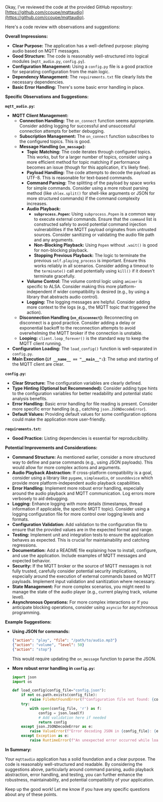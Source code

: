 Okay, I've reviewed the code at the provided GitHub repository: [https://github.com/ccoupe/mqttaudio](https://github.com/ccoupe/mqttaudio).

Here's a code review with observations and suggestions:

**Overall Impressions:**

* **Clear Purpose:** The application has a well-defined purpose: playing audio based on MQTT messages.
* **Good Structure:** The code is reasonably well-structured into logical modules (`mqtt_audio.py`, `config.py`).
* **Configuration Management:** Using a `config.py` file is a good practice for separating configuration from the main logic.
* **Dependency Management:** The `requirements.txt` file clearly lists the necessary dependencies.
* **Basic Error Handling:** There's some basic error handling in place.

**Specific Observations and Suggestions:**

**`mqtt_audio.py`:**

* **MQTT Client Management:**
    * **Connection Handling:** The `on_connect` function seems appropriate. Consider adding logging for successful and unsuccessful connection attempts for better debugging.
    * **Subscription Management:** The `on_connect` function subscribes to the configured topics. This is good.
    * **Message Handling (`on_message`):**
        * **Topic Matching:** The code iterates through configured topics. This works, but for a larger number of topics, consider using a more efficient method for topic matching if performance becomes an issue (though for this application, it's likely fine).
        * **Payload Handling:** The code attempts to decode the payload as UTF-8. This is reasonable for text-based commands.
        * **Command Parsing:** The splitting of the payload by space works for simple commands. Consider using a more robust parsing method (like `shlex.split()` for shell-like arguments or JSON for more structured commands) if the command complexity increases.
        * **Audio Playback:**
            * **`subprocess.Popen`:** Using `subprocess.Popen` is a common way to execute external commands. Ensure that the `command` list is constructed safely to avoid potential command injection vulnerabilities if the MQTT payload originates from untrusted sources. Consider sanitizing or validating the audio file path and any arguments.
            * **Non-Blocking Playback:** Using `Popen` without `.wait()` is good for non-blocking playback.
            * **Stopping Previous Playback:** The logic to terminate the previous `self.playing_process` is important. Ensure this works reliably in all scenarios. Consider adding a timeout to the `terminate()` call and potentially using `kill()` if it doesn't terminate gracefully.
        * **Volume Control:** The volume control logic using `amixer` is specific to ALSA. Consider making this more platform-independent if wider compatibility is desired (e.g., by using a library that abstracts audio control).
        * **Logging:** The logging messages are helpful. Consider adding more context to the logs (e.g., the MQTT topic that triggered the action).
    * **Disconnection Handling (`on_disconnect`):** Reconnecting on disconnect is a good practice. Consider adding a delay or exponential backoff to the reconnection attempts to avoid overwhelming the MQTT broker if the connection is unstable.
    * **Looping:** `client.loop_forever()` is the standard way to keep the MQTT client running.
* **Configuration Loading:** The `load_config()` function is well-separated in `config.py`.
* **Main Execution (`if __name__ == "__main__":`)**: The setup and starting of the MQTT client are clear.

**`config.py`:**

* **Clear Structure:** The configuration variables are clearly defined.
* **Type Hinting (Optional but Recommended):** Consider adding type hints to the configuration variables for better readability and potential static analysis benefits.
* **Error Handling:** Basic error handling for file reading is present. Consider more specific error handling (e.g., catching `json.JSONDecodeError`).
* **Default Values:** Providing default values for some configuration options could make the application more user-friendly.

**`requirements.txt`:**

* **Good Practice:** Listing dependencies is essential for reproducibility.

**Potential Improvements and Considerations:**

* **Command Structure:** As mentioned earlier, consider a more structured way to define and parse commands (e.g., using JSON payloads). This would allow for more complex actions and arguments.
* **Audio Playback Abstraction:** If cross-platform compatibility is a goal, consider using a library like `pygame`, `simpleaudio`, or `sounddevice` which provide more platform-independent audio playback capabilities.
* **Error Handling:** Implement more robust error handling, especially around the audio playback and MQTT communication. Log errors more verbosely to aid debugging.
* **Logging:** Enhance logging with more details (timestamps, thread information if applicable, the specific MQTT topic). Consider using a logging configuration file for more control over logging levels and formats.
* **Configuration Validation:** Add validation to the configuration file to ensure that the provided values are in the expected format and range.
* **Testing:** Implement unit and integration tests to ensure the application behaves as expected. This is crucial for maintainability and catching regressions.
* **Documentation:** Add a README file explaining how to install, configure, and use the application. Include examples of MQTT messages and expected behavior.
* **Security:** If the MQTT broker or the source of MQTT messages is not fully trusted, carefully consider potential security implications, especially around the execution of external commands based on MQTT payloads. Implement input validation and sanitization where necessary.
* **State Management:** For more complex scenarios, you might need to manage the state of the audio player (e.g., current playing track, volume level).
* **Asynchronous Operations:** For more complex interactions or if you anticipate blocking operations, consider using `asyncio` for asynchronous programming.

**Example Suggestions:**

* **Using JSON for commands:**
   ```json
   {"action": "play", "file": "/path/to/audio.mp3"}
   {"action": "volume", "level": 50}
   {"action": "stop"}
   ```
   This would require updating the `on_message` function to parse the JSON.

* **More robust error handling in `config.py`:**
   ```python
   import json
   import os

   def load_config(config_file="config.json"):
       if not os.path.exists(config_file):
           raise FileNotFoundError(f"Configuration file not found: {config_file}")
       try:
           with open(config_file, 'r') as f:
               config = json.load(f)
               # Add validation here if needed
               return config
       except json.JSONDecodeError as e:
           raise ValueError(f"Error decoding JSON in {config_file}: {e}")
       except Exception as e:
           raise RuntimeError(f"An unexpected error occurred while loading config: {e}")
   ```

**In Summary:**

Your `mqttaudio` application has a solid foundation and a clear purpose. The code is reasonably well-structured and readable. By considering the suggestions above, particularly around command parsing, audio playback abstraction, error handling, and testing, you can further enhance the robustness, maintainability, and potential compatibility of your application.

Keep up the good work! Let me know if you have any specific questions about any of these points.

